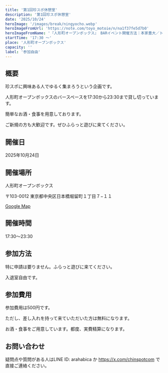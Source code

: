 ```yaml
---
title: '第1回珍スポ休憩室'
description: '第1回珍スポ休憩室'
date: '2025/10/24'
heroImage: '/images/break/ningyocho.webp'
heroImageFromUrl: 'https://note.com/toyo_motoie/n/na1f37fe5d7b0'
heroImageFromName: '『人形町オープンボックス』 BARイベント開催方法｜本家豊大／トヨ元家'
startTime: '17:30 〜'
place: '人形町オープンボックス'
capacity: ''
label: '参加自由'
---
```


## 概要

珍スポに興味ある人でゆるく集まろうという企画です。

人形町オープンボックスのバースペースを17:30から23:30まで貸し切っています。

簡単なお酒・食事を用意しております。

ご新規の方も大歓迎です。ぜひふらっと遊びに来てください。

## 開催日

2025年10月24日


## 開催場所

人形町オープンボックス

〒103-0012 東京都中央区日本橋堀留町１丁目７−１１

[Google Map](https://maps.app.goo.gl/uJpgvagk74486uXj8)

## 開催時間

17:30〜23:30


## 参加方法

特に申請は要りません。ふらっと遊びに来てください。

入退室自由です。

## 参加費用

参加費用は500円です。

ただし、差し入れを持って来ていただいた方は無料になります。

お酒・食事をご用意しています。都度、実費精算になります。


## お問い合わせ

疑問点や質問がある人はLINE ID: arahabica か https://x.com/chinspotcom で直接ご連絡ください。
